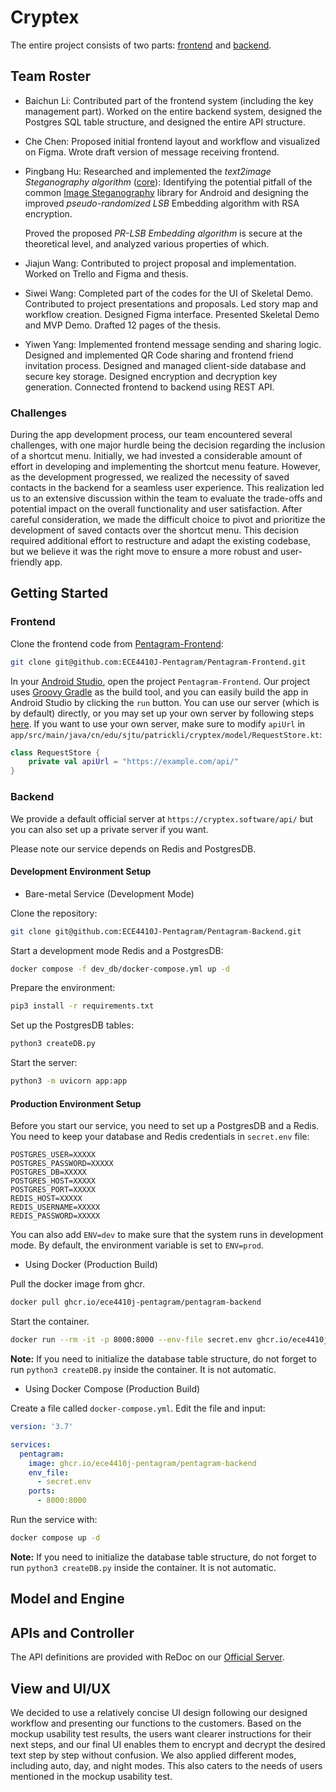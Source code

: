 # Cryptex

The entire project consists of two parts: [frontend](https://github.com/ECE4410J-Pentagram/Pentagram-Frontend) and [backend](https://github.com/ECE4410J-Pentagram/Pentagram-Backend).

## Team Roster

- Baichun Li: Contributed part of the frontend system (including the key management part). Worked on the entire backend system, designed the Postgres SQL table structure, and designed the entire API structure.
- Che Chen: Proposed initial frontend layout and workflow and visualized on Figma. Wrote draft version of message receiving frontend.
- Pingbang Hu: Researched and implemented the *text2image Steganography algorithm* ([core](https://github.com/ECE4410J-Pentagram/Pentagram-Frontend/tree/main/app/src/main/java/cn/edu/sjtu/patrickli/cryptex/model/core)): Identifying the potential pitfall of the common [Image Steganography](https://github.com/aagarwal1012/Image-Steganography-Library-Android) library for Android and designing the improved *pseudo-randomized LSB* Embedding algorithm with RSA encryption.

  Proved the proposed *PR-LSB Embedding algorithm* is secure at the theoretical level, and analyzed various properties of which.
- Jiajun Wang: Contributed to project proposal and implementation. Worked on Trello and Figma and thesis.
- Siwei Wang: Completed part of the codes for the UI of Skeletal Demo. Contributed to project presentations and proposals. Led story map and workflow creation. Designed Figma interface. Presented Skeletal Demo and MVP Demo. Drafted 12 pages of the thesis.
- Yiwen Yang: Implemented frontend message sending and sharing logic. Designed and implemented QR Code sharing and frontend friend invitation process. Designed and managed client-side database and secure key storage. Designed encryption and decryption key generation. Connected frontend to backend using REST API.

### Challenges

During the app development process, our team encountered several challenges, with one major hurdle being the decision regarding the inclusion of a shortcut menu. Initially, we had invested a considerable amount of effort in developing and implementing the shortcut menu feature. However, as the development progressed, we realized the necessity of saved contacts in the backend for a seamless user experience. This realization led us to an extensive discussion within the team to evaluate the trade-offs and potential impact on the overall functionality and user satisfaction. After careful consideration, we made the difficult choice to pivot and prioritize the development of saved contacts over the shortcut menu. This decision required additional effort to restructure and adapt the existing codebase, but we believe it was the right move to ensure a more robust and user-friendly app.

## Getting Started

### Frontend

Clone the frontend code from [Pentagram-Frontend](https://github.com/ECE4410J-Pentagram/Pentagram-Frontend):

```bash
git clone git@github.com:ECE4410J-Pentagram/Pentagram-Frontend.git
```

In your [Android Studio](https://developer.android.com/studio), open the project `Pentagram-Frontend`. Our project uses [Groovy Gradle](https://developer.android.com/studio/build) as the build tool, and you can easily build the app in Android Studio by clicking the `run` button. You can use our server (which is by default) directly, or you may set up your own server by following steps [here](#backend). If you want to use your own server, make sure to modify `apiUrl` in `app/src/main/java/cn/edu/sjtu/patrickli/cryptex/model/RequestStore.kt`:

```kotlin
class RequestStore {
    private val apiUrl = "https://example.com/api/"
}
```

### Backend

We provide a default official server at `https://cryptex.software/api/` but you can also set up a private server if you want.

Please note our service depends on Redis and PostgresDB.

#### Development Environment Setup

- Bare-metal Service (Development Mode)

Clone the repository:

```bash
git clone git@github.com:ECE4410J-Pentagram/Pentagram-Backend.git
```

Start a development mode Redis and a PostgresDB:

```bash
docker compose -f dev_db/docker-compose.yml up -d
```

Prepare the environment:

```bash
pip3 install -r requirements.txt
```

Set up the PostgresDB tables:

```bash
python3 createDB.py
```

Start the server:

```bash
python3 -m uvicorn app:app
```

#### Production Environment Setup

Before you start our service, you need to set up a PostgresDB and a Redis. You need to keep your database and Redis credentials in `secret.env` file:

```
POSTGRES_USER=XXXXX
POSTGRES_PASSWORD=XXXXX
POSTGRES_DB=XXXXX
POSTGRES_HOST=XXXXX
POSTGRES_PORT=XXXXX
REDIS_HOST=XXXXX
REDIS_USERNAME=XXXXX
REDIS_PASSWORD=XXXXX
```

You can also add `ENV=dev` to make sure that the system runs in development mode. By default, the environment variable is set to `ENV=prod`.

- Using Docker (Production Build)

Pull the docker image from ghcr.

```bash
docker pull ghcr.io/ece4410j-pentagram/pentagram-backend
```

Start the container.

```bash
docker run --rm -it -p 8000:8000 --env-file secret.env ghcr.io/ece4410j-pentagram/pentagram-backend
```

**Note:** If you need to initialize the database table structure, do not forget to run `python3 createDB.py` inside the container. It is not automatic.

- Using Docker Compose (Production Build)

Create a file called `docker-compose.yml`. Edit the file and input:

```yaml
version: '3.7'

services:
  pentagram:
    image: ghcr.io/ece4410j-pentagram/pentagram-backend
    env_file:
      - secret.env
    ports:
      - 8000:8000
```

Run the service with:

```bash
docker compose up -d
```

**Note:** If you need to initialize the database table structure, do not forget to run `python3 createDB.py` inside the container. It is not automatic.

## Model and Engine

## APIs and Controller

The API definitions are provided with ReDoc on our [Official Server](https://cryptex.software/api/docs).

## View and UI/UX

We decided to use a relatively concise UI design following our designed workflow and presenting our functions to the customers. Based on the mockup usability test results, the users want clearer instructions for their next steps, and our final UI enables them to encrypt and decrypt the desired text step by step without confusion. We also applied different modes, including auto, day, and night modes. This also caters to the needs of users mentioned in the mockup usability test.
